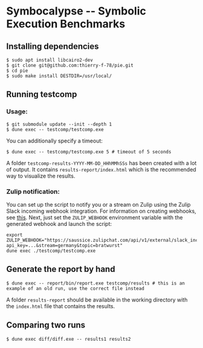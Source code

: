 # Symbocalypse -- Symbolic Execution Benchmarks

## Installing dependencies

```shell-session
$ sudo apt install libcairo2-dev
$ git clone git@github.com:thierry-f-78/pie.git
$ cd pie
$ sudo make install DESTDIR=/usr/local/
```

## Running testcomp

### Usage:

```shell-session
$ git submodule update --init --depth 1
$ dune exec -- testcomp/testcomp.exe
```

You can additionally specify a timeout:

```shell-session
$ dune exec -- testcomp/testcomp.exe 5 # timeout of 5 seconds
```

A folder `testcomp-results-YYYY-MM-DD_HHhMMhSSs` has been created with a lot of output. It contains `results-report/index.html` which is the recommended way to visualize the results.

### Zulip notification:

You can set up the script to notify you or a stream on Zulip using the Zulip Slack incoming webhook integration.
For information on creating webhooks, see [this](https://zulip.com/integrations/doc/slack_incoming#zulip-slack-incoming-webhook-integration).
Next, just set the `ZULIP_WEBHOOK` environment variable with the generated webhook and launch the script:

```shell-session
export ZULIP_WEBHOOK="https://saussice.zulipchat.com/api/v1/external/slack_incoming?api_key=...&stream=germany&topic=bratwurst"
dune exec ./testcomp/testcomp.exe
```

## Generate the report by hand

```shell-session
$ dune exec -- report/bin/report.exe testcomp/results # this is an example of an old run, use the correct file instead
```

A folder `results-report` should be available in the working directory with the `index.html` file that contains the results.

## Comparing two runs

```shell-session
$ dune exec diff/diff.exe -- results1 results2
```
